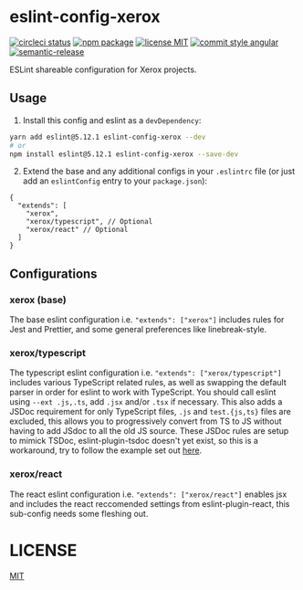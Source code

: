 # eslint-config-xerox
[![circleci status][circleci-badge]][circleci-link]
[![npm package][npm-badge]][npm-link]
[![license MIT][license-badge]][license-link]
[![commit style angular][commit-style-badge]][commit-style-link]
[![semantic-release][semantic-release-badge]][semantic-release-link]

ESLint shareable configuration for Xerox projects.

## Usage
1. Install this config and eslint as a `devDependency`:
```bash
yarn add eslint@5.12.1 eslint-config-xerox --dev
# or
npm install eslint@5.12.1 eslint-config-xerox --save-dev
```
2. Extend the base and any additional configs in your `.eslintrc` file (or just add an `eslintConfig` entry to your `package.json`):
```jsonc
{
  "extends": [
    "xerox",
    "xerox/typescript", // Optional
    "xerox/react" // Optional
  ]
}
```

## Configurations
### xerox (base)
The base eslint configuration i.e. `"extends": ["xerox"]` includes rules for Jest and Prettier, and some general preferences like linebreak-style.
### xerox/typescript
The typescript eslint configuration i.e. `"extends": ["xerox/typescript"]` includes various TypeScript related rules, as well as swapping the default parser in order for eslint to work with TypeScript. You should call eslint using `--ext .js,.ts`, add `.jsx` and/or `.tsx` if necessary. This also adds a JSDoc requirement for only TypeScript files, `.js` and `test.{js,ts}` files are excluded, this allows you to progressively convert from TS to JS without having to add JSdoc to all the old JS source. These JSDoc rules are setup to mimick TSDoc, eslint-plugin-tsdoc doesn't yet exist, so this is a workaround, try to follow the example set out [here](https://github.com/Microsoft/tsdoc).
### xerox/react
The react eslint configuration i.e. `"extends": ["xerox/react"]` enables jsx and includes the react reccomended settings from eslint-plugin-react, this sub-config needs some fleshing out.

# LICENSE
[MIT](./LICENSE)

[circleci-badge]: https://flat.badgen.net/circleci/github/xeroxinteractive/eslint-config-xerox
[circleci-link]: https://circleci.com/gh/xeroxinteractive/eslint-config-xerox/tree/master

[npm-badge]: https://flat.badgen.net/npm/v/eslint-config-xerox?color=cyan
[npm-link]: https://www.npmjs.com/package/eslint-config-xerox

[license-badge]: https://flat.badgen.net/npm/license/eslint-config-xerox
[license-link]: ./LICENSE

[commit-style-badge]: https://flat.badgen.net/badge/commit%20style/angular/purple
[commit-style-link]: https://github.com/angular/angular.js/blob/master/DEVELOPERS.md#-git-commit-guidelines

[semantic-release-badge]: https://flat.badgen.net/badge/%20%20%F0%9F%93%A6%F0%9F%9A%80/semantic%20release/e10079
[semantic-release-link]: https://github.com/semantic-release/semantic-release
